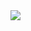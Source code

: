<picture>
  <source
    srcset="https://github-readme-stats.vercel.app/api?username=Sampaiodx&show_icons=true&tokyonight"
    media="(prefers-color-scheme: tokyonight)"
  />
  <source
    srcset="https://github-readme-stats.vercel.app/api?username=Sampaiodx&show_icons=true"
    media="(prefers-color-scheme: tokyonight), (prefers-color-scheme: tokyonight)"
  />
  <img src="https://github-readme-stats.vercel.app/api?username=Sampaiodx&show_icons=true&highcontrast" />
</picture>
